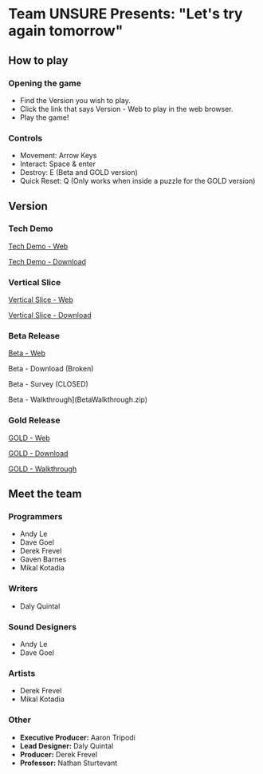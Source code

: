 # Team UNSURE Presents: "Let's try again tomorrow"

## How to play

### Opening the game
- Find the Version you wish to play.
- Click the link that says Version - Web to play in the web browser.
- Play the game!

### Controls
- Movement: Arrow Keys
- Interact: Space & enter
- Destroy: E (Beta and GOLD version)
- Quick Reset: Q (Only works when inside a puzzle for the GOLD version)

## Version

### Tech Demo

[Tech Demo - Web](/TechDemo/index.html)

[Tech Demo - Download](TechDemo.zip)
  
### Vertical Slice
  
[Vertical Slice - Web](/VSDemo/index.html)

[Vertical Slice - Download](TechDemo.zip)

### Beta Release
  
[Beta - Web](/Beta/index.html)

Beta - Download (Broken)

Beta - Survey (CLOSED)

Beta - Walkthrough](BetaWalkthrough.zip)

### Gold Release
  
[GOLD - Web](/GOLD/index.html)

[GOLD - Download](GOLD.zip)

[GOLD - Walkthrough](GOLDWalkthrough.zip)

## Meet the team

### Programmers

- Andy Le
- Dave Goel
- Derek Frevel
- Gaven Barnes
- Mikal Kotadia

### Writers

- Daly Quintal

### Sound Designers

- Andy Le
- Dave Goel

### Artists

- Derek Frevel
- Mikal Kotadia

### Other

- **Executive Producer:** Aaron Tripodi
- **Lead Designer:** Daly Quintal
- **Producer:** Derek Frevel
- **Professor:** Nathan Sturtevant
